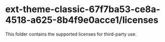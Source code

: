 # ext-theme-classic-67f7ba53-ce8a-4518-a625-8b4f9e0acce1/licenses

This folder contains the supported licenses for third-party use.
